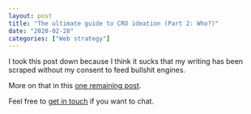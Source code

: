 ```yaml
---
layout: post
title: "The ultimate guide to CRO ideation (Part 2: Who?)"
date: "2020-02-28"
categories: ["Web strategy"]
---
```


I took this post down because I think it sucks that my writing has been scraped without my consent to feed bullshit engines.

More on that in this [one remaining post](/my-final-blog-post).

Feel free to [get in touch](/contact) if you want to chat.
